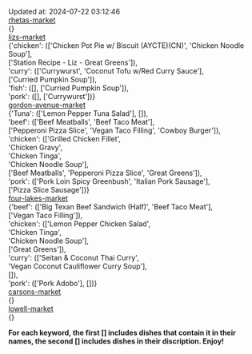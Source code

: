 Updated at: 2024-07-22 03:12:46  
[rhetas-market](https://wisc-housingdining.nutrislice.com/menu/rhetas-market/dinner/2024-07-22)  
{}  
[lizs-market](https://wisc-housingdining.nutrislice.com/menu/lizs-market/dinner/2024-07-22)  
{'chicken': (['Chicken Pot Pie w/ Biscuit (AYCTE)(CN)', 'Chicken Noodle Soup'],  
             ['Station Recipe - Liz - Great Greens']),  
 'curry': (['Currywurst', 'Coconut Tofu w/Red Curry Sauce'],  
           ['Curried Pumpkin Soup']),  
 'fish': ([], ['Curried Pumpkin Soup']),  
 'pork': ([], ['Currywurst'])}  
[gordon-avenue-market](https://wisc-housingdining.nutrislice.com/menu/gordon-avenue-market/dinner/2024-07-22)  
{'Tuna': (['Lemon Pepper Tuna Salad'], []),  
 'beef': (['Beef Meatballs', 'Beef Taco Meat'],  
          ['Pepperoni Pizza Slice', 'Vegan Taco Filling', 'Cowboy Burger']),  
 'chicken': (['Grilled Chicken Fillet',  
              'Chicken Gravy',  
              'Chicken Tinga',  
              'Chicken Noodle Soup'],  
             ['Beef Meatballs', 'Pepperoni Pizza Slice', 'Great Greens']),  
 'pork': (['Pork Loin Spicy Greenbush', 'Italian Pork Sausage'],  
          ['Pizza Slice Sausage'])}  
[four-lakes-market](https://wisc-housingdining.nutrislice.com/menu/four-lakes-market/dinner/2024-07-22)  
{'beef': (['Big Texan Beef Sandwich (Half)', 'Beef Taco Meat'],  
          ['Vegan Taco Filling']),  
 'chicken': (['Lemon Pepper Chicken Salad',  
              'Chicken Tinga',  
              'Chicken Noodle Soup'],  
             ['Great Greens']),  
 'curry': (['Seitan & Coconut Thai Curry',  
            'Vegan Coconut Cauliflower Curry Soup'],  
           []),  
 'pork': (['Pork Adobo'], [])}  
[carsons-market](https://wisc-housingdining.nutrislice.com/menu/carsons-market/dinner/2024-07-22)  
{}  
[lowell-market](https://wisc-housingdining.nutrislice.com/menu/lowell-market/dinner/2024-07-22)  
{}  
  
**For each keyword, the first [] includes dishes that contain it in their names, the second [] includes dishes in their discription. Enjoy!**  
